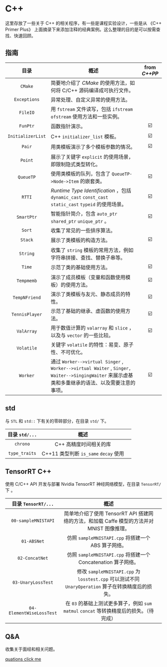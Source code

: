 # C++

这里存放了一些关于 C++ 的相关程序，有一些是课程实验设计，一些是从 《C++ Primer Plus》 上面摘录下来添加注释的经典案例。这么整理的目的是可以按需查找、快速回顾。

## 指南

|       目录        | 概述                                                         |      from *C++PP*       |
| :---------------: | ------------------------------------------------------------ | :---------------------: |
|      `CMake`      | 简要地介绍了 *CMake* 的使用方法，如何将 C/C++ 源码编译成可执行文件。 |                         |
|   `Exceptions`    | 异常处理、自定义异常的使用方法。                             |                         |
|     `FileIO`      | 用 `fstream` 文件读写，包括 `ifstream` `ofstream` 使用方法和一些实例。 |                         |
|     `FunPtr`      | 函数指针演示。                                               | :ballot_box_with_check: |
| `InitializerList` | C++ `initializer_list` 模板。                                | :ballot_box_with_check: |
|      `Pair`       | 用类模板演示了多个模板参数的情况。                           | :ballot_box_with_check: |
|      `Point`      | 展示了关键字 `explicit` 的使用场景，即限制隐式类型转化。     |                         |
|     `QueueTP`     | 使用类模板的队列，包含了 `QueueTP->Node->Item` 的嵌套类。    | :ballot_box_with_check: |
|      `RTTI`       | *Runtime Type Identification* ，包括 `dynamic_cast` `const_cast` `static_cast` `typeid` 的使用场景。 | :ballot_box_with_check: |
|    `SmartPtr`     | 智能指针简介，包含 `auto_ptr` `shared_ptr` `unique_ptr` 。   | :ballot_box_with_check: |
|      `Sort`       | 收集了常见的一些排序算法。                                   |                         |
|      `Stack`      | 展示了类模板的构造方法。                                     | :ballot_box_with_check: |
|     `String`      | 收集了 `string` 模板的常用方法，例如字符串拼接、查找、替换子串等。 |                         |
|      `Time`       | 示范了类的基础使用方法。                                     | :ballot_box_with_check: |
|    `Tempmemb`     | 演示了成员模板（变量和函数使用模板）的使用方法。             | :ballot_box_with_check: |
|   `TempNFriend`   | 演示了类模板与友元、静态成员的特性。                         | :ballot_box_with_check: |
|  `TennisPlayer`   | 示范了基础的继承、虚函数的使用方法。                         | :ballot_box_with_check: |
|    `ValArray`     | 用于数值计算的 `valarray` 和 `slice` ，以及与 `vector` 的一些比较。 | :ballot_box_with_check: |
|    `Volatile`     | 关键字 `volatile` 的特性：易变、原子性、不可优化。           |                         |
|     `Worker`      | 通过 `Worker-->virtual Singer` , `Worker-->virtual Waiter` , `Singer, Waiter-->SingingWaiter` 来展示虚基类和多重继承的语法、以及需要注意的事项。 | :ballot_box_with_check: |


## std

与 `STL` 和 `std::` 下有关的零碎部分，在目录 `std/` 下。

| 目录 `std/...` |                 概述                  |      |
| :------------: | :-----------------------------------: | ---- |
|    `chrono`    |        C++ 高精度时间相关的库         |      |
| `type_traits`  | C++11 类型判断 `is_same` `decay` 使用 |      |

## TensorRT C++

使用 C/C++ API 开发与部署 Nvidia TensorRT 神经网络模型，在目录 `TensorRT/` 下 。

| 目录 `TensorRT/...` |                             概述                             |      |
| :-----------------: | :----------------------------------------------------------: | ---- |
| `00-sampleMNISTAPI` | 简单地介绍了使用 TensorRT API 搭建网络的方法，和加载 Caffe 模型的方法并对 MNIST 图像推理。 |      |
|     `01-ABSNet`     |     仿照 `sampleMNISTAPI.cpp` 将搭建一个 ABS 算子网络。      |      |
|   `02-ConcatNet`    | 仿照 `sampleMNISTAPI.cpp` 将搭建一个 Concatenation 算子网络。 |      |
|  `03-UnaryLossTest` | 修改 `sampleMNISTAPI.cpp` 为 `losstest.cpp` 可以测试不同 `UnaryOperation` 算子在转换精度后的损失。 |     |
| `04-ElementWiseLossTest` | 在 `03` 的基础上测试更多算子，例如 `sum` `matmul` `concat` 等转换精度后的损失。（待完成） | |

## Q&A

收集关于面经和相关问题。

[quations click me](https://github.com/Aldenhovel/i-love-coding/blob/main/cpp/quations.md)

